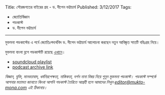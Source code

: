 Title: সৌরজগতের বাইরের গ্রহ - ড. দীপেন ভট্টাচার্য
Published: 3/12/2017
Tags:
  - জ্যোতির্বিজ্ঞান
  - পডকাস্ট
  - ড. দীপেন ভট্টাচার্য
---
মুক্তমনা পডকাস্টের এ পর্বে জ্যোতিঃপদার্থবিদ ড. দীপেন ভট্টাচার্য আলোচনা করছেন নতুন আবিষ্কৃত সাতটি বহিঃগ্রহ নিয়ে।

মুক্তমনা বাংলা ব্লগে পডকাস্টটি রয়েছে [এখানে](https://drive.google.com/open?id=1ZJMvA4aU26NOEF7Fhnx8sfV7CIyE4rR5)।

- [soundcloud playlist](https://soundcloud.com/mukto-mona)
- [podcast archive link](http://web.archive.org/web/20191023151006/http://podcast.mukto-mona.com)

_বিজ্ঞান, যুক্তি, মানবতাবাদ, ধর্মনিরপেক্ষতা, নাস্তিকতা, দর্শন নানা বিষয় নিয়ে শুনুন মুক্তমনা পডকাস্ট। পডকাস্ট সম্পর্কে আপনার মতামত জানাতে কিংবা আপনি পডকাস্ট তৈরিতে আগ্রহী হলে আমাদের লিখুন editor@mukto-mona.com এই ঠিকানায়।_